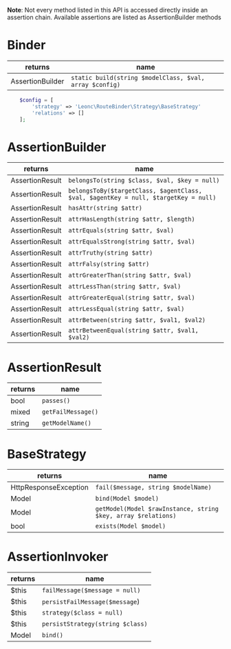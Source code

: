 **Note**: Not every method listed in this API is accessed directly inside an assertion chain. Available assertions are listed as AssertionBuilder methods

# Binder #
| returns | name |
| --- | --- |
| AssertionBuilder | ```static build(string $modelClass, $val, array $config)```  |



```php
    $config = [
        'strategy' => 'Leonc\RouteBinder\Strategy\BaseStrategy'
        'relations' => []
    ];
```

# AssertionBuilder #
| returns | name |
| --- | --- |
| AssertionResult | ```belongsTo(string $class, $val, $key = null)``` |
| AssertionResult | ```belongsToBy($targetClass, $agentClass, $val, $agentKey = null, $targetKey = null)``` |
| AssertionResult | ```hasAttr(string $attr)``` |
| AssertionResult | ```attrHasLength(string $attr, $length)``` |
| AssertionResult | ```attrEquals(string $attr, $val)``` |
| AssertionResult | ```attrEqualsStrong(string $attr, $val)``` |
| AssertionResult | ```attrTruthy(string $attr)``` |
| AssertionResult | ```attrFalsy(string $attr)``` |
| AssertionResult | ```attrGreaterThan(string $attr, $val)``` |
| AssertionResult | ```attrLessThan(string $attr, $val)``` |
| AssertionResult | ```attrGreaterEqual(string $attr, $val)``` |
| AssertionResult | ```attrLessEqual(string $attr, $val)``` |
| AssertionResult | ```attrBetween(string $attr, $val1, $val2)``` |
| AssertionResult | ```attrBetweenEqual(string $attr, $val1, $val2)``` |

# AssertionResult #
| returns | name |
| --- | --- |
bool | ```passes()```
mixed | ```getFailMessage()```
string | ```getModelName()```

# BaseStrategy #
| returns | name |
| --- | --- |
| HttpResponseException | ```fail($message, string $modelName)```  |
| Model | ```bind(Model $model)```  |
| Model | ```getModel(Model $rawInstance, string $key, array $relations)```  |
| bool | ```exists(Model $model)```  |


# AssertionInvoker #
| returns | name |
| --- | --- |
| $this | ```failMessage($message = null)```  |
| $this | ```persistFailMessage($message```)  |
| $this | ```strategy($class = null)```  |
| $this | ```persistStrategy(string $class)```  |
| Model | ```bind()``` |


